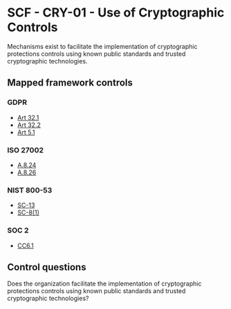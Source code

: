 # SCF - CRY-01 - Use of Cryptographic Controls
Mechanisms exist to facilitate the implementation of cryptographic protections controls using known public standards and trusted cryptographic technologies.
## Mapped framework controls
### GDPR
- [Art 32.1](../gdpr/art32.md#Article-321)
- [Art 32.2](../gdpr/art32.md#Article-322)
- [Art 5.1](../gdpr/art5.md#Article-51)
  
### ISO 27002
- [A.8.24](../iso27002/a-8.md#a824)
- [A.8.26](../iso27002/a-8.md#a826)
  
### NIST 800-53
- [SC-13](../nist80053/sc-13.md)
- [SC-8(1)](../nist80053/sc-8-1.md)
  
### SOC 2
- [CC6.1](../soc2/cc61.md)
  
## Control questions
Does the organization facilitate the implementation of cryptographic protections controls using known public standards and trusted cryptographic technologies?
  